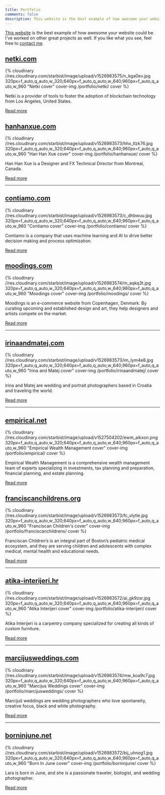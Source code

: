 ```yaml
---
title: Portfolio
comments: false
description: This website is the best example of how awesome your website could be. I've worked on other great projects as well. If you like what you see, feel free to contact me.
---
```


[This website](/how/) is the best example of how awesome your website could be. I've worked on other great projects as well. If you like what you see, feel free to [contact me](/about-me/).

## [netki.com](/portfolio/netki/)

{% cloudinary //res.cloudinary.com/starbist/image/upload/v1526983575/n_kga0ev.jpg 320px=f_auto,q_auto,w_320;640px=f_auto,q_auto,w_640;960px=f_auto,q_auto,w_960 "Netki cover" cover-img /portfolio/netki/ cover %}

Netki is a provider of tools to foster the adoption of blockchain technology from Los Angeles, United States.

[Read more](/portfolio/netki/)


## [hanhanxue.com](/portfolio/hanhanxue/)

{% cloudinary //res.cloudinary.com/starbist/image/upload/v1526983573/hhx_tlzk76.jpg 320px=f_auto,q_auto,w_320;640px=f_auto,q_auto,w_640;960px=f_auto,q_auto,w_960 "Han Han Xue cover" cover-img /portfolio/hanhanxue/ cover %}

Han Han Xue is a Designer and FX Technical Director from Montreal, Canada.

[Read more](/portfolio/hanhanxue/)

---

## [contiamo.com](/portfolio/contiamo/)

{% cloudinary //res.cloudinary.com/starbist/image/upload/v1526983573/c_dhbwuu.jpg 320px=f_auto,q_auto,w_320;640px=f_auto,q_auto,w_640;960px=f_auto,q_auto,w_960 "Contiamo cover" cover-img /portfolio/contiamo/ cover %}

Contiamo is a company that uses machine learning and AI to drive better decision making and process optimization.

[Read more](/portfolio/contiamo/)

## [moodings.com](/portfolio/moodings/)

{% cloudinary //res.cloudinary.com/starbist/image/upload/v1526983574/m_aqkq3t.jpg 320px=f_auto,q_auto,w_320;640px=f_auto,q_auto,w_640;960px=f_auto,q_auto,w_960 "Moodings cover" cover-img /portfolio/moodings/ cover %}

Moodings is an e-commerce website from Copenhagen, Denmark. By curating upcoming and established design and art, they help designers and artists compete on the market.

[Read more](/portfolio/moodings/)

---

## [irinaandmatej.com](/portfolio/irinaandmatej/)

{% cloudinary //res.cloudinary.com/starbist/image/upload/v1526983573/im_lym4e8.jpg 320px=f_auto,q_auto,w_320;640px=f_auto,q_auto,w_640;960px=f_auto,q_auto,w_960 "Irina and Matej cover" cover-img /portfolio/irinaandmatej/ cover %}

Irina and Matej are wedding and portrait photographers based in Croatia and traveling the world.

[Read more](/portfolio/irinaandmatej/)

---

## [empirical.net](/portfolio/empirical/)

{% cloudinary //res.cloudinary.com/starbist/image/upload/v1527504202/ewm_aikxon.png 320px=f_auto,q_auto,w_320;640px=f_auto,q_auto,w_640;960px=f_auto,q_auto,w_960 "Empirical Wealth Management cover" cover-img /portfolio/empirical/ cover %}

Empirical Wealth Management is a comprehensive wealth management
 team of experts specializing in investments, tax planning and preparation, financial planning, and estate planning.

[Read more](/portfolio/empirical/)

## [franciscanchildrens.org](/portfolio/franciscanchildrens/)

{% cloudinary //res.cloudinary.com/starbist/image/upload/v1526983573/fc_vlytle.jpg 320px=f_auto,q_auto,w_320;640px=f_auto,q_auto,w_640;960px=f_auto,q_auto,w_960 "Franciscan Children's cover" cover-img /portfolio/franciscanchildrens/ cover %}

Franciscan Children’s is an integral part of Boston’s pediatric medical ecosystem, and they are serving children and adolescents with complex medical, mental health and educational needs.

[Read more](/portfolio/franciscanchildrens/)

---

## [atika-interijeri.hr](/portfolio/atika-interijeri/)

{% cloudinary //res.cloudinary.com/starbist/image/upload/v1526983572/ai_gk9zsr.jpg 320px=f_auto,q_auto,w_320;640px=f_auto,q_auto,w_640;960px=f_auto,q_auto,w_960 "Atika Interijeri cover" cover-img /portfolio/atika-interijeri/ cover %}

Atika Interijeri is a carpentry company specialized for creating all kinds of custom furniture.

[Read more](/portfolio/atika-interijeri/)

---

## [marcijusweddings.com](/portfolio/marcijusweddings/)

{% cloudinary //res.cloudinary.com/starbist/image/upload/v1526983574/mw_koa9c7.jpg 320px=f_auto,q_auto,w_320;640px=f_auto,q_auto,w_640;960px=f_auto,q_auto,w_960 "Marcijus Weddings cover" cover-img /portfolio/marcijusweddings/ cover %}

Marcijuš weddings are wedding photographers who love spontaneity, creative focus, black and white photography.

[Read more](/portfolio/marcijusweddings/)

---

## [borninjune.net](/portfolio/borninjune/)

{% cloudinary //res.cloudinary.com/starbist/image/upload/v1526983572/bij_uhnog1.jpg 320px=f_auto,q_auto,w_320;640px=f_auto,q_auto,w_640;960px=f_auto,q_auto,w_960 "Born In June cover" cover-img /portfolio/borninjune/ cover %}

Lara is born in June, and she is a passionate traveler, biologist, and wedding photographer.

[Read more](/portfolio/borninjune/)
